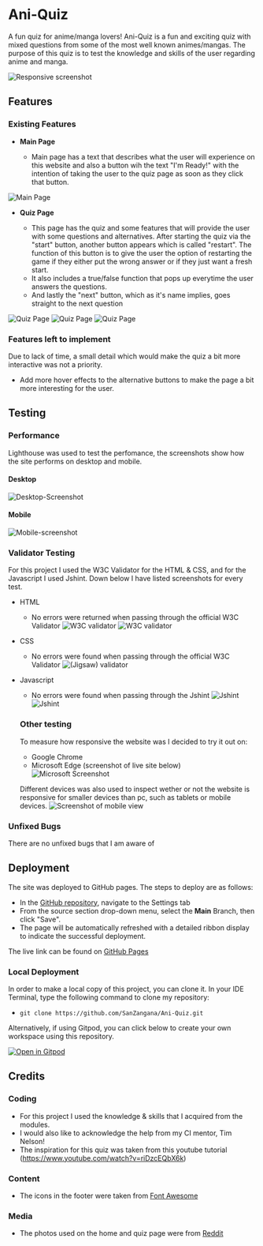 # Ani-Quiz

A fun quiz for anime/manga lovers! Ani-Quiz is a fun and exciting quiz with mixed questions from some of the most well known animes/mangas.
The purpose of this quiz is to test the knowledge and skills of the user regarding anime and manga. 

![Responsive screenshot](documents//amiresp.png)

## Features 

### Existing Features

- __Main Page__

  - Main page has a text that describes what the user will experience on this website and also a button wih the text "I'm Ready!" with the intention of taking the user to the quiz page as soon as they click that button.

![Main Page](documents//main-page.png)

- __Quiz Page__

  - This page has the quiz and some features that will provide the user with some questions and alternatives. After starting the quiz via the "start" button, another button appears which is called "restart". The function of this button is to give the user the option of restarting the game if they either put the wrong answer or if they just want a fresh start.
  - It also includes a true/false function that pops up everytime the user answers the questions.
  - And lastly the "next" button, which as it's name implies, goes straight to the next question

![Quiz Page](documents//quiz-page.png)
![Quiz Page](documents//quiz-page2.png)
![Quiz Page](documents//quiz-page3.png)


### Features left to implement

Due to lack of time, a small detail which would make the quiz a bit more interactive was not a priority.

- Add more hover effects to the alternative buttons to make the page a bit more interesting for the user.

## Testing 

### Performance

Lighthouse was used to test the perfomance, the screenshots show how the site performs on desktop and mobile.

#### Desktop 

![Desktop-Screenshot](documents//lh-desktop.png)

#### Mobile

![Mobile-screenshot](documents//lh-mobile.png)


### Validator Testing 

For this project I used the W3C Validator for the HTML & CSS, and for the Javascript I used Jshint.
Down below I have listed screenshots for every test.

- HTML
  - No errors were returned when passing through the official W3C Validator ![W3C validator](documents//index-validator.png)
  ![W3C validator](documents//quiz-validator.png)

- CSS
  - No errors were found when passing through the official W3C Validator ![(Jigsaw) validator](documents//css-validator.png)

- Javascript
  - No errors were found when passing through the Jshint ![Jshint](documents//questions-js.png) 
  ![Jshint](documents//script-js.png) 
  
  ### Other testing
  To measure how responsive the website was I decided to try it out on:
  - Google Chrome
  - Microsoft Edge (screenshot of live site below)
  ![Microsoft Screenshot](/documents/microsoft-edge.png)

  Different devices was also used to inspect wether or not the website is responsive for smaller devices than pc, such as tablets or mobile devices.
  ![Screenshot of mobile view](documents//mobileview.png)

### Unfixed Bugs

There are no unfixed bugs that I am aware of

## Deployment

The site was deployed to GitHub pages. The steps to deploy are as follows: 
  - In the [GitHub repository](https://github.com/SanZangana/Ani-Quiz), navigate to the Settings tab 
  - From the source section drop-down menu, select the **Main** Branch, then click "Save".
  - The page will be automatically refreshed with a detailed ribbon display to indicate the successful deployment.

The live link can be found on [GitHub Pages](https://sanzangana.github.io/Ani-Quiz/)

### Local Deployment

In order to make a local copy of this project, you can clone it. In your IDE Terminal, type the following command to clone my repository:

- `git clone https://github.com/SanZangana/Ani-Quiz.git`

Alternatively, if using Gitpod, you can click below to create your own workspace using this repository.

[![Open in Gitpod](https://gitpod.io/button/open-in-gitpod.svg)](https://gitpod.io/#https://github.com/SanZangana/Ani-Quiz)

## Credits 

### Coding

- For this project I used the knowledge & skills that I acquired from the modules.
- I would also like to acknowledge the help from my CI mentor, Tim Nelson!
- The inspiration for this quiz was taken from this youtube tutorial (https://www.youtube.com/watch?v=riDzcEQbX6k) 


### Content 

- The icons in the footer were taken from [Font Awesome](https://fontawesome.com/)

### Media

- The photos used on the home and quiz page were from [Reddit](https://www.reddit.com/r/Berserk/comments/360p4p/its_called_behelit_the_egg_of_the_king_he_who/)



